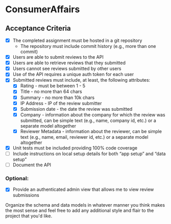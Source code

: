 # ConsumerAffairs

## Acceptance Criteria
 
- [X] The completed assignment must be hosted in a git repository
  - The repository must include commit history (e.g., more than one commit)
- [X] Users are able to submit reviews to the API
- [X] Users are able to retrieve reviews that they submitted
- [X] Users cannot see reviews submitted by other users
- [X] Use of the API requires a unique auth token for each user
- [X] Submitted reviews must include, at least, the following attributes:
  - [X] Rating - must be between 1 - 5
  - [X] Title - no more than 64 chars
  - [X] Summary - no more than 10k chars
  - [X] IP Address - IP of the review submitter
  - [X] Submission date - the date the review was submitted
  - [X] Company - information about the company for which the review was submitted, can be simple text (e.g., name, company id, etc.) or a separate model altogether
  - [X] Reviewer Metadata - information about the reviewer, can be simple text (e.g., name, email, reviewer id, etc.) or a separate model altogether
- [X] Unit tests must be included providing 100% code coverage
- [ ] Include instructions on local setup details for both “app setup” and “data setup”
- [ ] Document the API
 
### Optional: 
 
- [X] Provide an authenticated admin view that allows me to view review submissions
 
Organize the schema and data models in whatever manner you think makes the most sense and feel free to add any additional style and flair to the project that you'd like.
 
